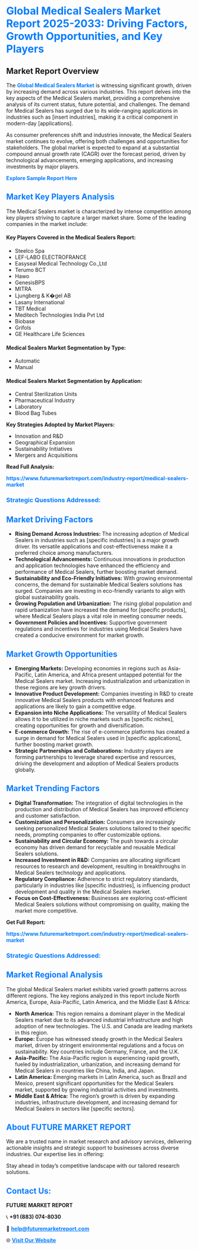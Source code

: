 <h1 style="color: #007BFF;">Global Medical Sealers Market Report 2025-2033: Driving Factors, Growth Opportunities, and Key Players</h1>

<section id="overview">
<h2>Market Report Overview</h2>
<p>The <a href="https://www.futuremarketreport.com/industry-report/medical-sealers-market" style="color: #007BFF; text-decoration: none;"><strong>Global Medical Sealers Market</strong></a> is witnessing significant growth, driven by increasing demand across various industries. This report delves into the key aspects of the Medical Sealers market, providing a comprehensive analysis of its current status, future potential, and challenges. The demand for Medical Sealers has surged due to its wide-ranging applications in industries such as [insert industries], making it a critical component in modern-day [applications].</p>
<p>As consumer preferences shift and industries innovate, the Medical Sealers market continues to evolve, offering both challenges and opportunities for stakeholders. The global market is expected to expand at a substantial compound annual growth rate (CAGR) over the forecast period, driven by technological advancements, emerging applications, and increasing investments by major players.</p>
</section>

<section id="overview">
<p><a href="https://www.futuremarketreport.com/request-sample/reportId=110014" style="color: #007BFF; text-decoration: none;"><strong>Explore Sample Report Here</strong></a></p>
</section>

<section id="key-players">
<h2 style="color: #007BFF;">Market Key Players Analysis</h2>
<p>The Medical Sealers market is characterized by intense competition among key players striving to capture a larger market share. Some of the leading companies in the market include:</p>
<h4>Key Players Covered in the Medical Sealers Report:</h4>
<ul><li>Steelco Spa</li><li>LEF-LABO ELECTROFRANCE</li><li>Easyseal Medical Technology Co.,Ltd</li><li>Terumo BCT</li><li>Hawo</li><li>GenesisBPS</li><li>MITRA</li><li>Ljungberg &amp; K�gel AB</li><li>Lasany International</li><li>TBT Medical</li><li>Meditech Technologies India Pvt Ltd</li><li>Biobase</li><li>Grifols</li><li>GE Healthcare Life Sciences</li></ul>
<h4>Medical Sealers Market Segmentation by Type:</h4>
<ul><li>Automatic</li><li>Manual</li></ul>

<h4>Medical Sealers Market Segmentation by Application:</h4>
<ul><li>Central Sterilization Units</li><li>Pharmaceutical Industry</li><li>Laboratory</li><li>Blood Bag Tubes</li></ul>
<p><strong>Key Strategies Adopted by Market Players:</strong></p>
<ul>
<li>Innovation and R&D</li>
<li>Geographical Expansion</li>
<li>Sustainability Initiatives</li>
<li>Mergers and Acquisitions</li>
</ul>
</section>

<section>
<p><strong>Read Full Analysis: </strong></p><a href="https://www.futuremarketreport.com/industry-report/medical-sealers-market" style="color: #007BFF; text-decoration: none;"><strong>https://www.futuremarketreport.com/industry-report/medical-sealers-market</strong></a>
<h3 style="color: #007BFF;">Strategic Questions Addressed:</h3>
</section>

<section id="driving-factors">
<h2 style="color: #007BFF;">Market Driving Factors</h2>
<ul>
<li><strong>Rising Demand Across Industries:</strong> The increasing adoption of Medical Sealers in industries such as [specific industries] is a major growth driver. Its versatile applications and cost-effectiveness make it a preferred choice among manufacturers.</li>
<li><strong>Technological Advancements:</strong> Continuous innovations in production and application technologies have enhanced the efficiency and performance of Medical Sealers, further boosting market demand.</li>
<li><strong>Sustainability and Eco-Friendly Initiatives:</strong> With growing environmental concerns, the demand for sustainable Medical Sealers solutions has surged. Companies are investing in eco-friendly variants to align with global sustainability goals.</li>
<li><strong>Growing Population and Urbanization:</strong> The rising global population and rapid urbanization have increased the demand for [specific products], where Medical Sealers plays a vital role in meeting consumer needs.</li>
<li><strong>Government Policies and Incentives:</strong> Supportive government regulations and incentives for industries using Medical Sealers have created a conducive environment for market growth.</li>
</ul>
</section>

<section id="growth-opportunities">
<h2 style="color: #007BFF;">Market Growth Opportunities</h2>
<ul>
<li><strong>Emerging Markets:</strong> Developing economies in regions such as Asia-Pacific, Latin America, and Africa present untapped potential for the Medical Sealers market. Increasing industrialization and urbanization in these regions are key growth drivers.</li>
<li><strong>Innovative Product Development:</strong> Companies investing in R&D to create innovative Medical Sealers products with enhanced features and applications are likely to gain a competitive edge.</li>
<li><strong>Expansion into Niche Applications:</strong> The versatility of Medical Sealers allows it to be utilized in niche markets such as [specific niches], creating opportunities for growth and diversification.</li>
<li><strong>E-commerce Growth:</strong> The rise of e-commerce platforms has created a surge in demand for Medical Sealers used in [specific applications], further boosting market growth.</li>
<li><strong>Strategic Partnerships and Collaborations:</strong> Industry players are forming partnerships to leverage shared expertise and resources, driving the development and adoption of Medical Sealers products globally.</li>
</ul>
</section>

<section id="trending-factors">
<h2 style="color: #007BFF;">Market Trending Factors</h2>
<ul>
<li><strong>Digital Transformation:</strong> The integration of digital technologies in the production and distribution of Medical Sealers has improved efficiency and customer satisfaction.</li>
<li><strong>Customization and Personalization:</strong> Consumers are increasingly seeking personalized Medical Sealers solutions tailored to their specific needs, prompting companies to offer customizable options.</li>
<li><strong>Sustainability and Circular Economy:</strong> The push towards a circular economy has driven demand for recyclable and reusable Medical Sealers solutions.</li>
<li><strong>Increased Investment in R&D:</strong> Companies are allocating significant resources to research and development, resulting in breakthroughs in Medical Sealers technology and applications.</li>
<li><strong>Regulatory Compliance:</strong> Adherence to strict regulatory standards, particularly in industries like [specific industries], is influencing product development and quality in the Medical Sealers market.</li>
<li><strong>Focus on Cost-Effectiveness:</strong> Businesses are exploring cost-efficient Medical Sealers solutions without compromising on quality, making the market more competitive.</li>
</ul>
</section>

<section>
<p><strong>Get Full Report: </strong></p><a href="https://www.futuremarketreport.com/industry-report/medical-sealers-market" style="color: #007BFF; text-decoration: none;"><strong>https://www.futuremarketreport.com/industry-report/medical-sealers-market</strong></a>
<h3 style="color: #007BFF;">Strategic Questions Addressed:</h3>
</section>


<section id="regional-analysis">
<h2 style="color: #007BFF;">Market Regional Analysis</h2>
<p>The global Medical Sealers market exhibits varied growth patterns across different regions. The key regions analyzed in this report include North America, Europe, Asia-Pacific, Latin America, and the Middle East & Africa:</p>
<ul>
<li><strong>North America:</strong> This region remains a dominant player in the Medical Sealers market due to its advanced industrial infrastructure and high adoption of new technologies. The U.S. and Canada are leading markets in this region.</li>
<li><strong>Europe:</strong> Europe has witnessed steady growth in the Medical Sealers market, driven by stringent environmental regulations and a focus on sustainability. Key countries include Germany, France, and the U.K.</li>
<li><strong>Asia-Pacific:</strong> The Asia-Pacific region is experiencing rapid growth, fueled by industrialization, urbanization, and increasing demand for Medical Sealers in countries like China, India, and Japan.</li>
<li><strong>Latin America:</strong> Emerging markets in Latin America, such as Brazil and Mexico, present significant opportunities for the Medical Sealers market, supported by growing industrial activities and investments.</li>
<li><strong>Middle East & Africa:</strong> The region’s growth is driven by expanding industries, infrastructure development, and increasing demand for Medical Sealers in sectors like [specific sectors].</li>
</ul>
</section>

<footer>
<h2 style="color: #007BFF;">About FUTURE MARKET REPORT</h2>
<p>We are a trusted name in market research and advisory services, delivering actionable insights and strategic support to businesses across diverse industries. Our expertise lies in offering:</p>

<p>Stay ahead in today’s competitive landscape with our tailored research solutions.</p>

<h2 style="color: #007BFF;">Contact Us:</h2>
<p><strong>FUTURE MARKET REPORT</strong></p>
<p>📞 <strong>+91 (883) 074-8030</strong></p>
<p>📧 <strong><a href="mailto:help@futuremarketreport.com" style="color: #007BFF;">help@futuremarketreport.com</a></strong></p>
<p>🌐 <strong><a href="https://www.futuremarketreport.com/" style="color: #007BFF;">Visit Our Website</a></strong></p>
</footer>